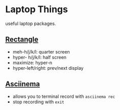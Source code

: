 # Laptop Things
useful laptop packages.

## [Rectangle](https://rectangleapp.com/)
- meh-h/j/k/l: quarter screen
- hyper- h/j/k/l: half screen
- maximize: hyper-n
- hyper-left/right: prev/next display


## [Asciinema](https://asciinema.org/)
- allows you to terminal record with `asciinema rec`
- stop recording with `exit`
